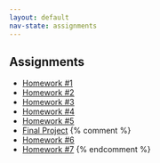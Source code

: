 ```yaml
---
layout: default
nav-state: assignments
---
```


## Assignments

* [Homework #1](homework/01.html) 
* [Homework #2](homework/02.html) 
* [Homework #3](homework/03.html) 
* [Homework #4](homework/04.html) 
* [Homework #5](homework/05.html) 
* [Final Project](final-project.html) 
{% comment %}
* [Homework #6](homework/06.html) 
* [Homework #7](homework/07.html) 
{% endcomment %}
